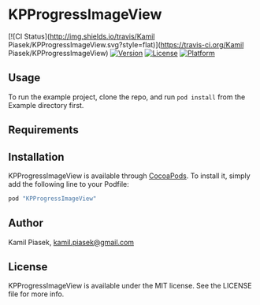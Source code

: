 # KPProgressImageView

[![CI Status](http://img.shields.io/travis/Kamil Piasek/KPProgressImageView.svg?style=flat)](https://travis-ci.org/Kamil Piasek/KPProgressImageView)
[![Version](https://img.shields.io/cocoapods/v/KPProgressImageView.svg?style=flat)](http://cocoapods.org/pods/KPProgressImageView)
[![License](https://img.shields.io/cocoapods/l/KPProgressImageView.svg?style=flat)](http://cocoapods.org/pods/KPProgressImageView)
[![Platform](https://img.shields.io/cocoapods/p/KPProgressImageView.svg?style=flat)](http://cocoapods.org/pods/KPProgressImageView)

## Usage

To run the example project, clone the repo, and run `pod install` from the Example directory first.

## Requirements

## Installation

KPProgressImageView is available through [CocoaPods](http://cocoapods.org). To install
it, simply add the following line to your Podfile:

```ruby
pod "KPProgressImageView"
```

## Author

Kamil Piasek, kamil.piasek@gmail.com

## License

KPProgressImageView is available under the MIT license. See the LICENSE file for more info.
